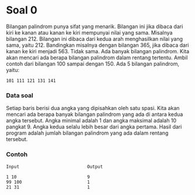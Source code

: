 # Soal 0
Bilangan palindrom punya sifat yang menarik. Bilangan ini jika dibaca dari kiri ke kanan atau kanan ke kiri mempunyai nilai yang sama. Misalnya bilangan 212. Bilangan ini dibaca dari kedua arah menghasilkan nilai yang sama, yaitu 212. Bandingkan misalnya dengan bilangan 365, jika dibaca dari kanan ke kiri menjadi 563. Tidak sama. Ada banyak bilangan palindrom. Kita akan mencari ada berapa bilangan palindrom dalam rentang tertentu. Ambil contoh dari bilangan 100 sampai dengan 150. Ada 5 bilangan palindrom, yaitu:

`101 111 121 131 141`

### Data soal

Setiap baris berisi dua angka yang dipisahkan oleh satu spasi. Kita akan mencari ada berapa banyak bilangan palindrom yang ada di antara kedua angka tersebut. Angka minimal adalah 1 dan angka maksimal adalah 10 pangkat 9. Angka kedua selalu lebih besar dari angka pertama. Hasil dari program adalah jumlah bilangan palindrom yang ada dalam rentang tersebut.

### Contoh

```
Input                          Output

1 10                           9
99 100                         1
21 31                          1
```